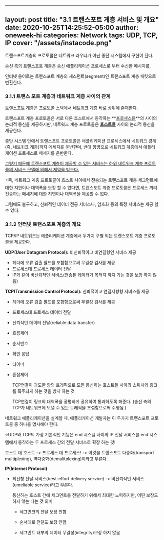 
---
layout: post
title:  "3.1 트랜스포트 게층 서비스 및 개요"
date:   2020-10-25T14:25:52-05:00
author: oneweek-hi
categories: Network
tags:   UDP, TCP, IP
cover:  "/assets/instacode.png"
---


트랜스포트계층의 프로토콜은 네트워크 라우터가 아닌 종단 시스템에서 구현이 된다.

송신 측의 트랜스포트 계층은 송신 애플리케이션 프로세스로 부터 수신한 메시지를, 

인터넷 용어로는 트랜스포트 계층의 세스먼트(segment)인 트랜스포트 계층 패킷으로 변환한다.

### 3.1.1 트랜스 포트 계층과 네트워크 계층 사이의 관계

트렌스포트 계층은 프로토콜 스택에서 네트워크 계층 바로 상위에 존재한다. 

트랜스포트 계층 프로토콜은 서로 다른 흐스트에서 동작하는 **<u>프로세스들</u>**의 사이의 논리적 통신을 제공하지만, 네트워크 계층 프로토콜은 <u>**호스트들**</u> 사이의 논리적 통신을 제공한다.

종단 시스템 안에서 트랜스포트 프로토콜은 애플리케이션 프로세스에서 네트워크 경계(즉, 네트워크 계층)까지 메세지를 운반한며, 반대 항뱡으로 네트워크 계층에서 애플리케이션 프로세스로 메세지를 운반한다. 



<u>그렇기 때문에 트랜스포트 계층이 제공할 수 있는 서비스는 하위 네트워크 계층 프로토콜의 서비스 모델에 의해서 제약을 받는다.</u> 

:star:즉,  네트워크 계층 프로토콜이 흐스트 사이에서 전송되는 트랜스포트 계층 세그먼트에 대한 지연이나 대역폭을 보장 할 수 없다면, 트랜스포트 계층 프로토콜은 프로세스 끼리 전송하는 메세지에 대한 지연이나 대역폭을 제공할 수 없다.



그럼에도 불구하고, 신뢰적인 데이터 전공 서비스나, 암호화 등의 특정 서비스는 제공 할 수 있다. 

### 3.1.2 인터넷 트랜스포트 계층의 개요

TCP/IP 네트워크는 애플리케이션 계층에서 두가지 구별 되는 트랜스포트 계층 프로토콜을 제공한다.

**UDP(User Datagram Protocol):** 비신뢰적이고 비연결형인 서비스 제공

- 헤더에 오류 검출 필드를 포함함으로써 무결성 검사를 제공
- 프로세스대 프로세스 테이터 전달
- IP와 같이 비신뢰적인 서비스(전송된 데이터가 목적지 까지 가는 것을 보장 하지 않음)

**TCP(Transmission Control Protocol):** 신뢰적이고 연결지향형 서비스를 제공

- 헤더에 오류 검출 필드를 포함함으로써 무결성 검사를 제공

- 프로세스대 프로세스 테이터 전달

- 신뢰적인 데이터 전달(reliable data transfer)

- 흐름제어

- 순서번호

- 확인 응답

- 타이머

- 혼잡제어

  TCP연결이 과도한 양의 트래픽으로 모든 통신하는 호스트들 사이의 스위치와 링크를 폭주되게 하는 것을 방지 하는 것

  TCP연결이 링크의 대역폭을 공평하게 공유하여 통과하도록 해준다. (송신 측의 TCP가 네트워크에 보낼 수 있는 트래픽을 조절함으로써 수행됨.)



네트워크 애플리케이션을 설계할 때, 에플리케이션 개발자는 이 두가지  트랜스포트 프토토콜 중 하나를 명시해야 한다.

:star:UDP와 TCP의 가장 기본적인 기능은 end 시스템 사이의 IP 전달 서비스를 end 시스템에서 동작하는 두 프로세스 간의 전달 서비스로 확장 하는 것!  

 호스트 대 호스트 -> 프로세스 대 프로세스! -> 이것을 트랜스포트 다중화(transport multiplexing), 역다중화(demulitplexing)이라고 부른다.



 **IP(Internet Protocol)** 

- 최선형 전달 서비스(best-effort delivery service) -> 비신뢰적인 서비스(unreliable service)라고 부른다.

  통신하는 호스트 간에 세그먼트를 전달하기 위해서 최대한 노력하지만,  어떤 보장도 하지 않는 다는 것 의미

  - 세그먼크의 전달 보장 안함

  - 순서대로 전달도 보장 안함

  - 세그먼트 내부의 데이터 무결성(integrity)보장 하지 않음

    

